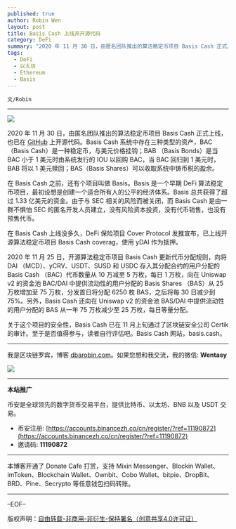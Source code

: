 ```yaml
---
published: true
author: Robin Wen
layout: post
title: Basis Cash 上线并开源代码
category: DeFi
summary: "2020 年 11 月 30 日，由匿名团队推出的算法稳定币项目 Basis Cash 正式上线，也已在 GitHub 上开源代码。Basis Cash 系统中存在三种类型的资产，BAC（Basis Cash）是一种稳定币，与美元价格挂钩；BAB （Basis Bonds）是当 BAC 小于 1 美元时由系统发行的 IOU 以回购 BAC，当 BAC 回归到 1 美元时，BAB 将以 1 美元赎回；BAS（Basis Shares）可以收取系统中铸币税的盈余。关于这个项目的安全性，Basis Cash 已在 11 月上旬通过了区块链安全公司 Certik 的审计。至于是否值得参与，读者自行评估吧。Basis Cash 网站，basis.cash。"
tags:
  - DeFi
  - 以太坊
  - Ethereum
  - Basis
---
```


`文/Robin`

***

![](https://cdn.dbarobin.com/5mc9xxv.png)

2020 年 11 月 30 日，由匿名团队推出的算法稳定币项目 Basis Cash 正式上线，也已在 [GitHub](https://github.com/Basis-Cash/basiscash-protocol) 上开源代码。Basis Cash 系统中存在三种类型的资产，BAC（Basis Cash）是一种稳定币，与美元价格挂钩；BAB （Basis Bonds）是当 BAC 小于 1 美元时由系统发行的 IOU 以回购 BAC，当 BAC 回归到 1 美元时，BAB 将以 1 美元赎回；BAS（Basis Shares）可以收取系统中铸币税的盈余。

在 Basis Cash 之前，还有个项目叫做 Basis。Basis 是一个早期 DeFi 算法稳定币项目，最初设想是创建一个适合所有人的公平的经济体系。Basis 总共获得了超过 1.33 亿美元的资金。由于与 SEC 相关的风险而被关闭，而 Basis Cash 是由一群不惧怕 SEC 的匿名开发人员建立，没有风险资本投资，没有代币销售，也没有预售代币。

在 Basis Cash 上线没多久，DeFi 保险项目 Cover Protocol 发推宣布，已上线开源算法稳定币项目 Basis Cash coverag，使用 yDAI 作为抵押。

2020 年 11 月 25 日，开源算法稳定币项目 Basis Cash 更新代币分配规则，向将 DAI （MCD）、yCRV、USDT、SUSD 和 USDC 存入其分配合约的用户分配的 Basis Cash （BAC）代币数量从 10 万减至 5 万枚，每日 1 万枚，向在 Uniswap v2 的资金池 BAC/DAI 中提供流动性的用户分配的 Basis Shares （BAS）从 25 万枚增加至 75 万枚，分发首日将分配 6250 枚 BAS，之后将每 30 日减少到 75%。另外，Basis Cash 还向在 Uniswap v2 的资金池 BAS/DAI 中提供流动性的用户分配的 BAS 从一年 75 万枚减少至 25 万枚，每日等量分配。

关于这个项目的安全性，Basis Cash 已在 11 月上旬通过了区块链安全公司 Certik 的审计。至于是否值得参与，读者自行评估吧。Basis Cash 网站，basis.cash。

***

我是区块链罗宾，博客 [dbarobin.com](https://dbarobin.com/)。如果您想和我交流，我的微信: **Wentasy**

![](https://cdn.dbarobin.com/v4yywe2.png)

***

**本站推广**

币安是全球领先的数字货币交易平台，提供比特币、以太坊、BNB 以及 USDT 交易。

* 币安注册: [https://accounts.binancezh.co/cn/register/?ref=11190872](https://accounts.binancezh.co/cn/register/?ref=11190872)
* 邀请码: **11190872**

***

本博客开通了 Donate Cafe 打赏，支持 Mixin Messenger、Blockin Wallet、imToken、Blockchain Wallet、Ownbit、Cobo Wallet、bitpie、DropBit、BRD、Pine、Secrypto 等任意钱包扫码转账。

<center>
    <div class="--donate-button"
         data-button-id="f8b9df0d-af9a-460d-8258-d3f435445075"
    ></div>
</center>

***

–EOF–

版权声明：[自由转载-非商用-非衍生-保持署名（创意共享4.0许可证）](http://creativecommons.org/licenses/by-nc-nd/4.0/deed.zh)